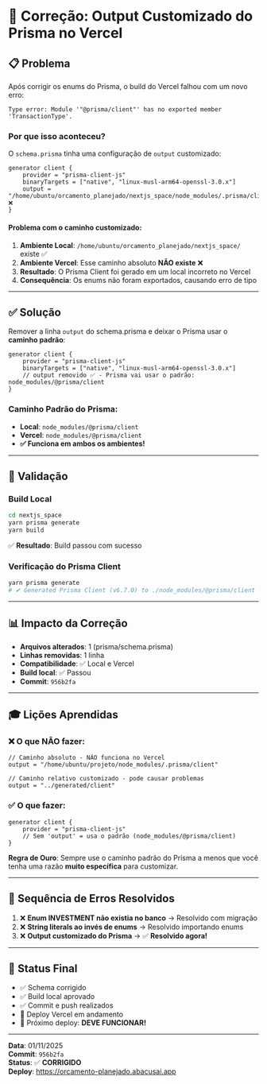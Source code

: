 
# 🔧 Correção: Output Customizado do Prisma no Vercel

## 📋 Problema

Após corrigir os enums do Prisma, o build do Vercel falhou com um novo erro:

```
Type error: Module '"@prisma/client"' has no exported member 'TransactionType'.
```

### Por que isso aconteceu?

O `schema.prisma` tinha uma configuração de `output` customizado:

```prisma
generator client {
    provider = "prisma-client-js"
    binaryTargets = ["native", "linux-musl-arm64-openssl-3.0.x"]
    output = "/home/ubuntu/orcamento_planejado/nextjs_space/node_modules/.prisma/client"  ❌
}
```

#### Problema com o caminho customizado:

1. **Ambiente Local**: `/home/ubuntu/orcamento_planejado/nextjs_space/` existe ✅
2. **Ambiente Vercel**: Esse caminho absoluto **NÃO existe** ❌
3. **Resultado**: O Prisma Client foi gerado em um local incorreto no Vercel
4. **Consequência**: Os enums não foram exportados, causando erro de tipo

---

## ✅ Solução

Remover a linha `output` do schema.prisma e deixar o Prisma usar o **caminho padrão**:

```prisma
generator client {
    provider = "prisma-client-js"
    binaryTargets = ["native", "linux-musl-arm64-openssl-3.0.x"]
    // output removido ✅ - Prisma vai usar o padrão: node_modules/@prisma/client
}
```

### Caminho Padrão do Prisma:

- **Local**: `node_modules/@prisma/client`
- **Vercel**: `node_modules/@prisma/client`
- **✅ Funciona em ambos os ambientes!**

---

## 🧪 Validação

### Build Local
```bash
cd nextjs_space
yarn prisma generate
yarn build
```

✅ **Resultado**: Build passou com sucesso

### Verificação do Prisma Client
```bash
yarn prisma generate
# ✔ Generated Prisma Client (v6.7.0) to ./node_modules/@prisma/client
```

---

## 📊 Impacto da Correção

- **Arquivos alterados**: 1 (prisma/schema.prisma)
- **Linhas removidas**: 1 linha
- **Compatibilidade**: ✅ Local e Vercel
- **Build local**: ✅ Passou
- **Commit**: `956b2fa`

---

## 🎓 Lições Aprendidas

### ❌ O que NÃO fazer:

```prisma
// Caminho absoluto - NÃO funciona no Vercel
output = "/home/ubuntu/projeto/node_modules/.prisma/client"

// Caminho relativo customizado - pode causar problemas
output = "../generated/client"
```

### ✅ O que fazer:

```prisma
generator client {
    provider = "prisma-client-js"
    // Sem 'output' = usa o padrão (node_modules/@prisma/client)
}
```

**Regra de Ouro**: Sempre use o caminho padrão do Prisma a menos que você tenha uma razão **muito específica** para customizar.

---

## 🔗 Sequência de Erros Resolvidos

1. ❌ **Enum INVESTMENT não existia no banco** → Resolvido com migração
2. ❌ **String literals ao invés de enums** → Resolvido importando enums
3. ❌ **Output customizado do Prisma** → ✅ **Resolvido agora!**

---

## 🚀 Status Final

- ✅ Schema corrigido
- ✅ Build local aprovado
- ✅ Commit e push realizados
- 🔄 Deploy Vercel em andamento
- 🎯 Próximo deploy: **DEVE FUNCIONAR!**

---

**Data**: 01/11/2025  
**Commit**: `956b2fa`  
**Status**: ✅ **CORRIGIDO**  
**Deploy**: https://orcamento-planejado.abacusai.app
